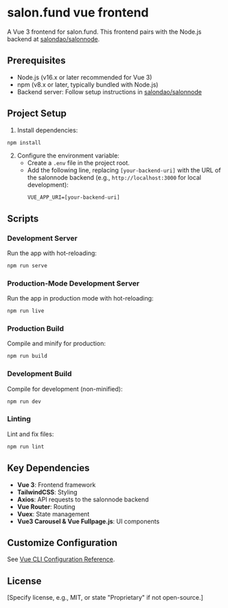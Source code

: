 # salon.fund vue frontend

A Vue 3 frontend for salon.fund. This frontend pairs with the Node.js backend at [salondao/salonnode](https://github.com/salondao/salonnode).

## Prerequisites

- Node.js (v16.x or later recommended for Vue 3)
- npm (v8.x or later, typically bundled with Node.js)
- Backend server: Follow setup instructions in [salondao/salonnode](https://github.com/salondao/salonnode)

## Project Setup

1. Install dependencies:

```bash
npm install
```

2. Configure the environment variable:
   - Create a `.env` file in the project root.
   - Add the following line, replacing `[your-backend-uri]` with the URL of the salonnode backend (e.g., `http://localhost:3000` for local development):
     ```env
     VUE_APP_URI=[your-backend-uri]
     ```

## Scripts

### Development Server

Run the app with hot-reloading:

```bash
npm run serve
```

### Production-Mode Development Server

Run the app in production mode with hot-reloading:

```bash
npm run live
```

### Production Build

Compile and minify for production:

```bash
npm run build
```

### Development Build

Compile for development (non-minified):

```bash
npm run dev
```

### Linting

Lint and fix files:

```bash
npm run lint
```

## Key Dependencies

- **Vue 3**: Frontend framework
- **TailwindCSS**: Styling
- **Axios**: API requests to the salonnode backend
- **Vue Router**: Routing
- **Vuex**: State management
- **Vue3 Carousel & Vue Fullpage.js**: UI components

## Customize Configuration

See [Vue CLI Configuration Reference](https://cli.vuejs.org/config/).

## License

[Specify license, e.g., MIT, or state "Proprietary" if not open-source.]